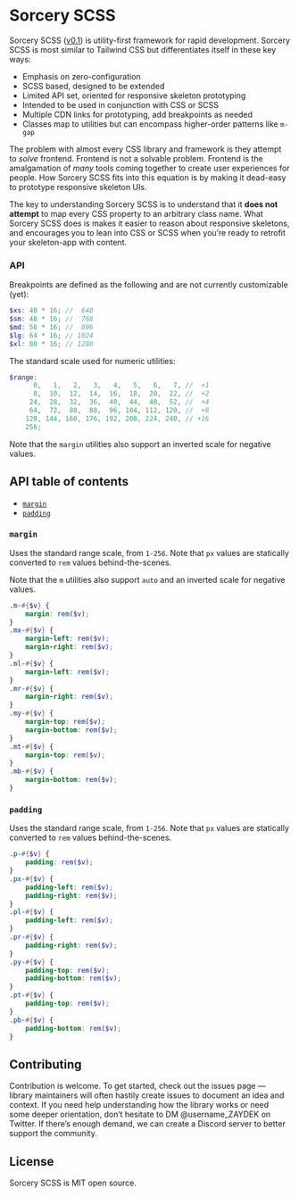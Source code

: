 # Sorcery SCSS

Sorcery SCSS ([v0.1](https://github.com/sorcery-src/sorcery/releases)) is utility-first framework for rapid development. Sorcery SCSS is most similar to Tailwind CSS but differentiates itself in these key ways:

- Emphasis on zero-configuration
- SCSS based, designed to be extended
- Limited API set, oriented for responsive skeleton prototyping
- Intended to be used in conjunction with CSS or SCSS
- Multiple CDN links for prototyping, add breakpoints as needed
- Classes map to utilities but can encompass higher-order patterns like `m-gap`

The problem with almost every CSS library and framework is they attempt to _solve_ frontend. Frontend is not a solvable problem. Frontend is the amalgamation of _many_ tools coming together to create user experiences for people. How Sorcery SCSS fits into this equation is by making it dead-easy to prototype responsive skeleton UIs.

The key to understanding Sorcery SCSS is to understand that it **does not attempt** to map every CSS property to an arbitrary class name. What Sorcery SCSS does is makes it easier to reason about responsive skeletons, and encourages you to lean into CSS or SCSS when you’re ready to retrofit your skeleton-app with content.

### API

Breakpoints are defined as the following and are not currently customizable (yet):

<!-- prettier-ignore -->
```scss
$xs: 40 * 16; //  640
$sm: 48 * 16; //  768
$md: 56 * 16; //  896
$lg: 64 * 16; // 1024
$xl: 80 * 16; // 1280
```

The standard scale used for numeric utilities:

<!-- prettier-ignore -->
```scss
$range:
	  0,   1,   2,   3,   4,   5,   6,   7, //  +1
	  8,  10,  12,  14,  16,  18,  20,  22, //  +2
	 24,  28,  32,  36,  40,  44,  48,  52, //  +4
	 64,  72,  80,  88,  96, 104, 112, 120, //  +8
	128, 144, 160, 176, 192, 208, 224, 240, // +16
	256;
```

Note that the `margin` utilities also support an inverted scale for negative values.

## API table of contents

- [`margin`](###margin)
- [`padding`](###padding)

### `margin`

Uses the standard range scale, from `1-256`. Note that `px` values are statically converted to `rem` values behind-the-scenes.

Note that the `m` utilities also support `auto` and an inverted scale for negative values.

```scss
.m-#{$v} {
	margin: rem($v);
}
.mx-#{$v} {
	margin-left: rem($v);
	margin-right: rem($v);
}
.ml-#{$v} {
	margin-left: rem($v);
}
.mr-#{$v} {
	margin-right: rem($v);
}
.my-#{$v} {
	margin-top: rem($v);
	margin-bottom: rem($v);
}
.mt-#{$v} {
	margin-top: rem($v);
}
.mb-#{$v} {
	margin-bottom: rem($v);
}
```

### `padding`

Uses the standard range scale, from `1-256`. Note that `px` values are statically converted to `rem` values behind-the-scenes.

```scss
.p-#{$v} {
	padding: rem($v);
}
.px-#{$v} {
	padding-left: rem($v);
	padding-right: rem($v);
}
.pl-#{$v} {
	padding-left: rem($v);
}
.pr-#{$v} {
	padding-right: rem($v);
}
.py-#{$v} {
	padding-top: rem($v);
	padding-bottom: rem($v);
}
.pt-#{$v} {
	padding-top: rem($v);
}
.pb-#{$v} {
	padding-bottom: rem($v);
}
```

## Contributing

Contribution is welcome. To get started, check out the issues page — library maintainers will often hastily create issues to document an idea and context. If you need help understanding how the library works or need some deeper orientation, don’t hesitate to DM @username_ZAYDEK on Twitter. If there’s enough demand, we can create a Discord server to better support the community.

## License

Sorcery SCSS is MIT open source.
